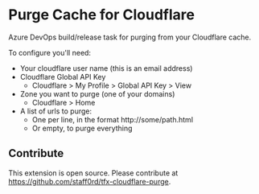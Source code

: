# Purge Cache for Cloudflare

Azure DevOps build/release task for purging from your Cloudflare cache.  

To configure you'll need:

* Your cloudflare user name (this is an email address)
* Cloudflare Global API Key
  * Cloudflare > My Profile > Global API Key > View
* Zone you want to purge (one of your domains)
  * Cloudflare > Home
* A list of urls to purge:
  * One per line, in the format http://some/path.html
  * Or empty, to purge everything

## Contribute

This extension is open source.  Please contribute at <https://github.com/staff0rd/tfx-cloudflare-purge>.
